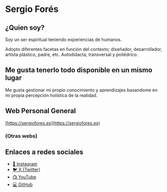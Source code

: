 # Sergio Forés

## ¿Quien soy?

Soy un ser espiritual teniendo experiencias de humanos.

Adopto diferentes facetas en función del contexto; diseñador, desarrollador, artista plástico, padre, etc. Autodidacta, transversal y poliédrico.
## Me gusta tenerlo todo disponible en un mismo lugar

Me gusta gestionar mi propio conocimiento y aprendizajes basandome en mi propia percepción holística de la realidad.

## Web Personal General

 [https://sergiofores.es](https://sergiofores.es) 
### (Otras webs)


## Enlaces a redes sociales

- [📸 Instagram](https://www.instagram.com/cuenta.01234/) 
- [🐦 X (Twitter)](https://x.com/t0tinspire) 
- [📺 YouTube](https://www.youtube.com/@0-1234) 
- [💻 GitHub](https://github.com/t0t) 